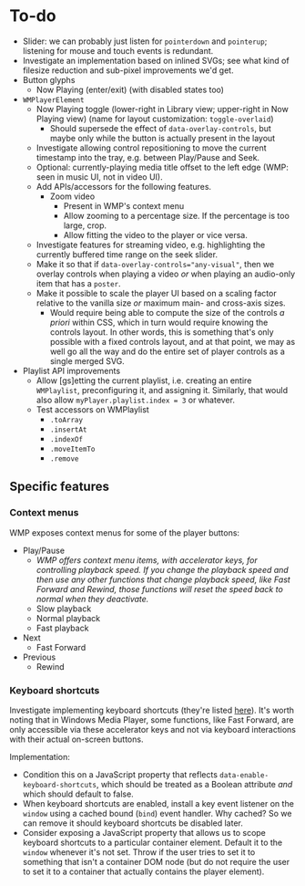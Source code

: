 
# To-do

* Slider: we can probably just listen for `pointerdown` and `pointerup`; listening for mouse and touch events is redundant.
* Investigate an implementation based on inlined SVGs; see what kind of filesize reduction and sub-pixel improvements we'd get.
* Button glyphs
  * Now Playing (enter/exit) (with disabled states too)
* `WMPlayerElement`
  * Now Playing toggle (lower-right in Library view; upper-right in Now Playing view) (name for layout customization: `toggle-overlaid`)
    * Should supersede the effect of `data-overlay-controls`, but maybe only while the button is actually present in the layout
  * Investigate allowing control repositioning to move the current timestamp into the tray, e.g. between Play/Pause and Seek.
  * Optional: currently-playing media title offset to the left edge (WMP: seen in music UI, not in video UI).
  * Add APIs/accessors for the following features.
    * Zoom video
      * Present in WMP's context menu
      * Allow zooming to a percentage size. If the percentage is too large, crop.
      * Allow fitting the video to the player or vice versa.
  * Investigate features for streaming video, e.g. highlighting the currently buffered time range on the seek slider.
  * Make it so that if `data-overlay-controls="any-visual"`, then we overlay controls when playing a video *or* when playing an audio-only item that has a `poster`.
  * Make it possible to scale the player UI based on a scaling factor relative to the vanilla size *or* maximum main- and cross-axis sizes.
    * Would require being able to compute the size of the controls *a priori* within CSS, which in turn would require knowing the controls layout. In other words, this is something that's only possible with a fixed controls layout, and at that point, we may as well go all the way and do the entire set of player controls as a single merged SVG.
* Playlist API improvements
  * Allow [gs]etting the current playlist, i.e. creating an entire `WMPlaylist`, preconfiguring it, and assigning it. Similarly, that would also allow `myPlayer.playlist.index = 3` or whatever.
  * Test accessors on WMPlaylist
    * `.toArray`
    * `.insertAt`
    * `.indexOf`
    * `.moveItemTo`
    * `.remove`
  
## Specific features

### Context menus

WMP exposes context menus for some of the player buttons:

* Play/Pause
  * *WMP offers context menu items, with accelerator keys, for controlling playback speed. If you change the playback speed and then use any other functions that change playback speed, like Fast Forward and Rewind, those functions will reset the speed back to normal when they deactivate.*
  * Slow playback
  * Normal playback
  * Fast playback
* Next
  * Fast Forward
* Previous
  * Rewind

  
### Keyboard shortcuts
  
Investigate implementing keyboard shortcuts (they're listed [here](https://www.instructables.com/Keyboard-Shortcuts-for-Windows-Media-Player/)). It's worth noting that in Windows Media Player, some functions, like Fast Forward, are only accessible via these accelerator keys and not via keyboard interactions with their actual on-screen buttons.

Implementation:

* Condition this on a JavaScript property that reflects `data-enable-keyboard-shortcuts`, which should be treated as a Boolean attribute *and* which should default to false.
* When keyboard shortcuts are enabled, install a key event listener on the `window` using a cached bound (`bind`) event handler. Why cached? So we can remove it should keyboard shortcuts be disabled later.
* Consider exposing a JavaScript property that allows us to scope keyboard shortcuts to a particular container element. Default it to the `window` whenever it's not set. Throw if the user tries to set it to something that isn't a container DOM node (but do not require the user to set it to a container that actually contains the player element).